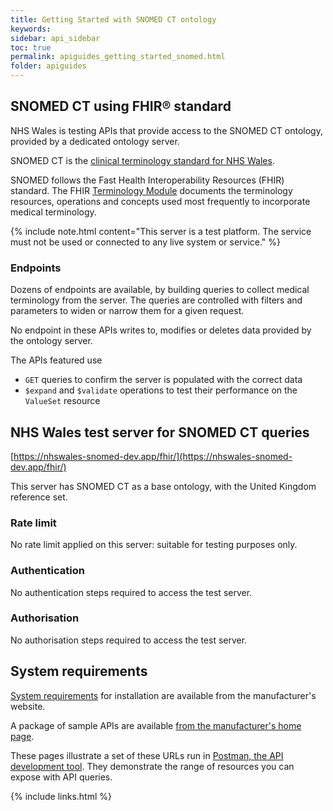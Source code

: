 ```yaml
---
title: Getting Started with SNOMED CT ontology
keywords: 
sidebar: api_sidebar
toc: true
permalink: apiguides_getting_started_snomed.html
folder: apiguides
---
```


## SNOMED CT using FHIR® standard

NHS Wales is testing APIs that provide access to the  SNOMED CT ontology, provided by a dedicated ontology server.

SNOMED CT is the [clinical terminology standard for NHS Wales](http://gov.wales/docs/dhss/publications/151118whc053en.pdf).

SNOMED follows the Fast Health Interoperability Resources (FHIR) standard.  The FHIR [Terminology Module](https://hl7.org/fhir/STU3/terminology-module.html) documents the terminology resources, operations and concepts used most frequently to incorporate medical terminology.

{% include note.html content="This server is a test platform. The service must not be used or connected to any live system or service." %}

### Endpoints

Dozens of endpoints are available, by building queries to collect medical terminology from the server. The queries are controlled with filters and parameters to widen or narrow them for a given request.

No endpoint in these APIs writes to, modifies or deletes data provided by the ontology server.

The APIs featured use 

* `GET` queries to confirm the server is populated with the correct data
* `$expand` and `$validate` operations to test their performance on the `ValueSet` resource 


## NHS Wales test server for SNOMED CT queries

[https://nhswales-snomed-dev.app/fhir/](https://nhswales-snomed-dev.app/fhir/)

This server has SNOMED CT as a base ontology, with the United Kingdom reference set.

### Rate limit

No rate limit applied on this server: suitable for testing purposes only.

### Authentication  

No authentication steps required to access the test server.

### Authorisation

No authorisation steps required to access the test server.

## System requirements

[System requirements](https://ontoserver.csiro.au/docs/5.3/index.html) for installation are available from the manufacturer's website.

A package of sample APIs are available [from the manufacturer's home page](https://ontoserver.csiro.au/). 

These pages illustrate a set of these URLs run in [Postman, the API development tool](https://www.getpostman.com/). They demonstrate the range of resources you can expose with API queries.


{% include links.html %}